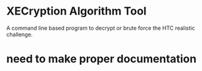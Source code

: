 # XECryption Algorithm Tool
A command line based program to decrypt or brute force the HTC realistic challenge.
# need to make proper documentation
